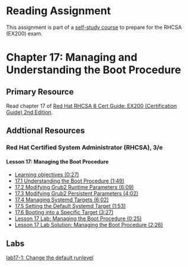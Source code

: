 # Reading Assignment
This assignment is part of a [self-study course](../README.md) to prepare for the RHCSA (EX200) exam.
# Chapter 17: Managing and Understanding the Boot Procedure

## Primary Resource
Read chapter 17 of [Red Hat RHCSA 8 Cert Guide: EX200 (Certification Guide) 2nd Edition](https://www.amazon.com/Red-RHCSA-Cert-Guide-Certification/dp/0137341628/).
## Addtional Resources

### Red Hat Certified System Administrator (RHCSA), 3/e

#### Lesson 17: Managing the Boot Procedure
- [Learning objectives (0:27)](https://learning.oreilly.com/videos/red-hat-certified/9780135656495/9780135656495-RCSA_03_17_00)
- [17.1 Understanding the Boot Procedure (1:49)](https://learning.oreilly.com/videos/red-hat-certified/9780135656495/9780135656495-RCSA_03_17_01)
- [17.2 Modifying Grub2 Runtime Parameters (6:09)](https://learning.oreilly.com/videos/red-hat-certified/9780135656495/9780135656495-RCSA_03_17_02)
- [17.3 Modifying Grub2 Persistent Parameters (4:02)](https://learning.oreilly.com/videos/red-hat-certified/9780135656495/9780135656495-RCSA_03_17_03)
- [17.4 Managing Systemd Targets (6:02)](https://learning.oreilly.com/videos/red-hat-certified/9780135656495/9780135656495-RCSA_03_17_04)
- [17.5 Setting the Default Systemd Target (1:53)](https://learning.oreilly.com/videos/red-hat-certified/9780135656495/9780135656495-RCSA_03_17_05)
- [17.6 Booting into a Specific Target (3:27)](https://learning.oreilly.com/videos/red-hat-certified/9780135656495/9780135656495-RCSA_03_17_06)
- [Lesson 17 Lab: Managing the Boot Procedure (0:25)](https://learning.oreilly.com/videos/red-hat-certified/9780135656495/9780135656495-RCSA_03_17_07)
- [Lesson 17 Lab Solution: Managing the Boot Procedure (2:26)](https://learning.oreilly.com/videos/red-hat-certified/9780135656495/9780135656495-RCSA_03_17_08)

## Labs
[lab17-1: Change the default runlevel](lab17-1.md)</br>
